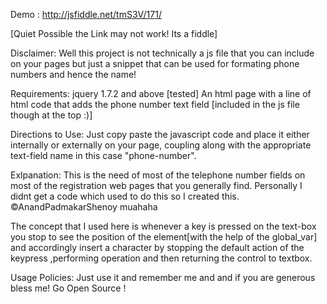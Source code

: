 Demo : http://jsfiddle.net/tmS3V/171/ 

[Quiet Possible the Link may not work! Its a fiddle]

Disclaimer: Well this project is not technically a js file that you can include on your pages but just a snippet that can be used for formating phone numbers and hence the name!

Requirements:
jquery 1.7.2 and above [tested]
An html page with a line of html code that adds the phone number text field [included in the js file though at the top :)]

Directions to Use:
Just copy paste the javascript code and place it either internally or externally on your page, coupling along with the appropriate text-field name in this case "phone-number".

Exlpanation:
This is the need of most of the telephone number fields on most of the registration web pages that you generally find. Personally I didnt get a code which used to do this so I created this. ©AnandPadmakarShenoy muahaha

The concept that I used here is whenever a key is pressed on the text-box you stop to see the position of the element[with the help of the global_var] and accordingly insert a character by stopping the default action of the keypress ,performing operation and then returning the control to textbox.

Usage Policies:
Just use it and remember me and and if you are generous bless me! Go Open Source !


